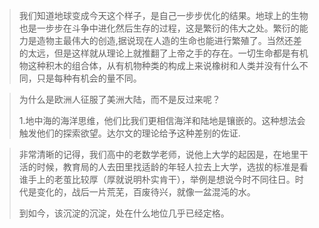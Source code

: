 >我们知道地球变成今天这个样子，是自己一步步优化的结果。地球上的生物也是一步步在斗争中进化然后生存的过程，这是繁衍的伟大之处。繁衍的能力是造物主最伟大的创造,据说现在人造的生命也能进行繁殖了。当然还差的太远，但是这样就从理论上就推翻了上帝之手的存在。一切生命都是有机物这种积木的组合体，从有机物种类的构成上来说橡树和人类并没有什么不同，只是每种有机会的量不同。


>为什么是欧洲人征服了美洲大陆，而不是反过来呢？
>
>1.地中海的海洋思维，他们比我们更相信海洋和陆地是镶嵌的。这种想法会触发他们的探索欲望。达尔文的理论给予这种差别的佐证.

>非常清晰的记得，我们高中的老数学老师，说他上大学的起因是，在地里干活的时候，教育局的人去田里找适龄的年轻人拉去上大学，选拔的标准是看谁手上的老茧比较厚（厚就说明朴实肯干），举例是想说今时不同往日。时代是变化的，战后一片荒芜，百废待兴，就像一盆混沌的水。
>
>到如今，该沉淀的沉淀，处在什么地位几乎已经定格。




